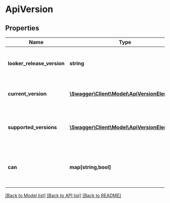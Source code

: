 # ApiVersion

## Properties
Name | Type | Description | Notes
------------ | ------------- | ------------- | -------------
**looker_release_version** | **string** | Current Looker release version number | [optional] 
**current_version** | [**\Swagger\Client\Model\ApiVersionElement**](ApiVersionElement.md) | Current version for this Looker instance | [optional] 
**supported_versions** | [**\Swagger\Client\Model\ApiVersionElement[]**](ApiVersionElement.md) | Array of versions supported by this Looker instance | [optional] 
**can** | **map[string,bool]** | Operations the current user is able to perform on this object | [optional] 

[[Back to Model list]](../README.md#documentation-for-models) [[Back to API list]](../README.md#documentation-for-api-endpoints) [[Back to README]](../README.md)


